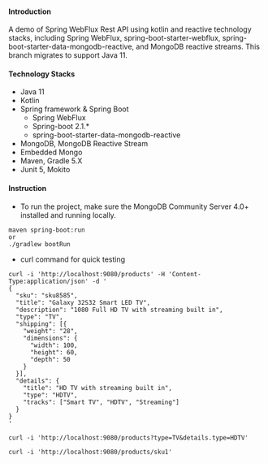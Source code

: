  
#### Introduction
A demo of Spring WebFlux Rest API using kotlin and reactive technology stacks, including Spring WebFlux, spring-boot-starter-webflux, spring-boot-starter-data-mongodb-reactive, and MongoDB reactive streams.
This branch migrates to support Java 11.
 
#### Technology Stacks
* Java 11
* Kotlin
* Spring framework & Spring Boot
  * Spring WebFlux
  * Spring-boot 2.1.*
  * spring-boot-starter-data-mongodb-reactive
* MongoDB, MongoDB Reactive Stream
* Embedded Mongo
* Maven, Gradle 5.X
* Junit 5, Mokito
#### Instruction
* To run the project, make sure the MongoDB Community Server 4.0+ installed and running locally.
```
maven spring-boot:run
or
./gradlew bootRun
```
* curl command for quick testing
```
curl -i 'http://localhost:9080/products' -H 'Content-Type:application/json' -d '
{
  "sku": "sku8585",
  "title": "Galaxy 32S32 Smart LED TV",
  "description": "1080 Full HD TV with streaming built in",
  "type": "TV",
  "shipping": [{
    "weight": "28",
    "dimensions": {
      "width": 100,
      "height": 60,
      "depth": 50
    }
  }],
  "details": {
    "title": "HD TV with streaming built in",
    "type": "HDTV",
    "tracks": ["Smart TV", "HDTV", "Streaming"]
  }
}
'

curl -i 'http://localhost:9080/products?type=TV&details.type=HDTV'

curl -i 'http://localhost:9080/products/sku1'
```

